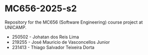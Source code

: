 # MC656-2025-s2
Repository for the MC656 (Software Engineering) course project at UNICAMP.
- 250502 - Johatan dos Reis Lima
- 219255 - José Mauricio de Vasconcellos Junior
- 231413 - Thiago Salvador Teixeira Dorta
